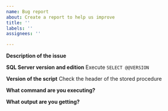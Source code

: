 ```yaml
---
name: Bug report
about: Create a report to help us improve
title: ''
labels: ''
assignees: ''

---
```


**Description of the issue**

**SQL Server version and edition**
Execute ```SELECT @@VERSION```

**Version of the script**
Check the header of the stored procedure

**What command are you executing?**

**What output are you getting?**
